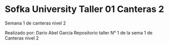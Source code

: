 # Sofka University Taller 01 Canteras 2
Semana 1 de canteras nivel 2

Realizado por: Dario Abel Garcia
Repositorio taller N° 1 de la sema 1 de Canteras nivel 2

